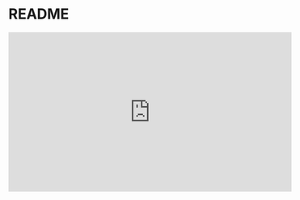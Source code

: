 # README

<div>
     <iframe width="560" height="315"
src="https://youtube.com/shorts/T0PgGwEeLGw?feature=share" 
frameborder="0" 
allow="accelerometer; autoplay; encrypted-media; gyroscope; picture-in-picture" 
allowfullscreen></iframe>
</div>
